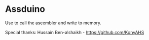 # Assduino

Use to call the aseembler and write to memory.


Special thanks:
Hussain Ben-alshaikh - https://github.com/KonyAHS
